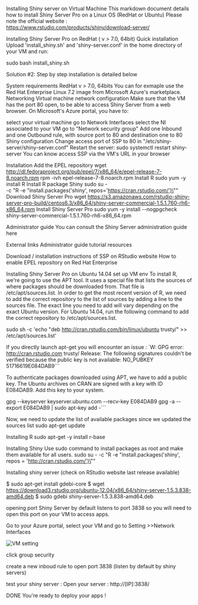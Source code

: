 Installing Shiny server on Virtual Machine
This markdown document details how to install Shiny Server Pro on a Linux OS (RedHat or Ubuntu) 
Please note the official website : https://www.rstudio.com/products/shiny/download-server/

Installing Shiny Server Pro on RedHat ( v > 7.0, 64bit)
Quick installation
Upload 'install_shiny.sh' and 'shiny-server.conf' in the home directory of your VM and run:

sudo bash install_shiny.sh

Solution #2: Step by step installation is detailed below

System requirements
RedHat v > 7.0, 64bits You can for exmaple use the Red Hat Enterprise Linux 7.2 image from Microsoft Azure's marketplace.
Networking
Virtual machine network configuration
Make sure that the VM has the port 80 open, to be able to access Shiny Server from a web browser. On Microsoft's Azure portal, you have to:

select your virtual machine
go to Network Interfaces
select the NI associated to your VM
go to "Network security group"
Add one Inbound and one Outbound rule, with source port to 80 and destination one to 80
Shiny configuration
Change access port of SSP to 80 in "/etc/shiny-server/shiny-server.conf"
Restart the server: sudo systemctl restart shiny-server
You can know access SSP via the VM's URL in your browser

Installation
Add the EPEL repository
wget http://dl.fedoraproject.org/pub/epel/7/x86_64/e/epel-release-7-8.noarch.rpm
rpm -ivh epel-release-7-8.noarch.rpm
Install R
sudo yum -y install R
Install R package Shiny
sudo su - \
-c "R -e \"install.packages('shiny', repos='https://cran.rstudio.com/')\""
Download Shiny Server Pro
wget https://s3.amazonaws.com/rstudio-shiny-server-pro-build/centos6.3/x86_64/shiny-server-commercial-1.5.1.760-rh6-x86_64.rpm
Install Shiny Server Pro
sudo yum -y install --nogpgcheck shiny-server-commercial-1.5.1.760-rh6-x86_64.rpm


Administrator guide
You can consult the Shiny Server administration guide here

External links
Administrator guide
tutorial resources

Download / installation instructions of SSP on RStudio website
How to enable EPEL repository on Red Hat Enterprise

Installing Shiny Server Pro on Ubuntu 14.04
set up VM env
To install R, we're going to use the APT tool. It uses a special file that lists the sources of where packages should be downloaded from. That file is /etc/apt/sources.list. In order to get the most recent version of R, we need to add the correct repository to the list of sources by adding a line to the sources file. The exact line you need to add will vary depending on the exact Ubuntu version. For Ubuntu 14.04, run the following command to add the correct repository to /etc/apt/sources.list.

sudo sh -c 'echo "deb http://cran.rstudio.com/bin/linux/ubuntu trusty/" >> /etc/apt/sources.list'

If you directly launch apt-get you will encounter an issue : `W: GPG error: http://cran.rstudio.com trusty/ Release: The following signatures couldn't be verified because the public key is not available: NO_PUBKEY 51716619E084DAB9```

To authenticate packages downloaded using APT, we have to add a public key. The Ubuntu archives on CRAN are signed with a key with ID E084DAB9. Add this key to your system.

gpg --keyserver keyserver.ubuntu.com --recv-key E084DAB9   gpg -a --export E084DAB9 | sudo apt-key add -```

Now, we need to update the list of available packages since we updated the sources list sudo apt-get update

Installing R
sudo apt-get -y install r-base

Installing Shiny
Use sudo command to install packages as root and make them available for all users. sudo su - -c "R -e \"install.packages('shiny', repos = 'http://cran.rstudio.com/')\""

Installing shiny server
(check on RStudio website last release available)

$ sudo apt-get install gdebi-core
$ wget https://download3.rstudio.org/ubuntu-12.04/x86_64/shiny-server-1.5.3.838-amd64.deb
$ sudo gdebi shiny-server-1.5.3.838-amd64.deb

opening port
Shiny Server by default listens to port 3838 so you will need to open this port on your VM to access apps.

Go to your Azure portal, select your VM and go to Setting >>Network Interfaces


![VM setting](C:/Users/syick/Desktop/VM-shiny-server-group-security.png)


click group security

create a new inboud rule to open port 3838 (listen by default by shiny servers)

test your shiny server :
Open your server : http://[IP]:3838/

DONE You're ready to deploy your apps !

